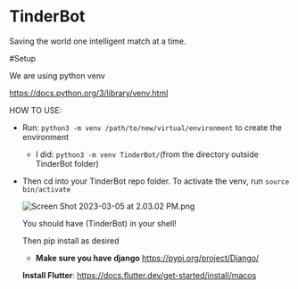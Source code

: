 # TinderBot
Saving the world one intelligent match at a time.

#Setup

We are using python venv

https://docs.python.org/3/library/venv.html 

HOW TO USE:

- Run: `python3 -m venv /path/to/new/virtual/environment` to create the environment
    - I did: `python3 -m venv TinderBot/`(from the directory outside TinderBot folder)
- Then cd into your TinderBot repo folder. To activate the venv, run `source bin/activate`
    
    ![Screen Shot 2023-03-05 at 2.03.02 PM.png](https://s3-us-west-2.amazonaws.com/secure.notion-static.com/458b1aa7-e664-4424-9435-cbc270e37cd5/Screen_Shot_2023-03-05_at_2.03.02_PM.png)
    
    You should have (TinderBot) in your shell!
    
    Then pip install as desired
    
    - ****************************************************Make sure you have django**************************************************** https://pypi.org/project/Django/
    
    **Install Flutter**: https://docs.flutter.dev/get-started/install/macos
